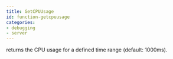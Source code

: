 ```yaml
---
title: GetCPUUsage
id: function-getcpuusage
categories:
- debugging
- server
---
```


returns the CPU usage for a defined time range (default: 1000ms).
